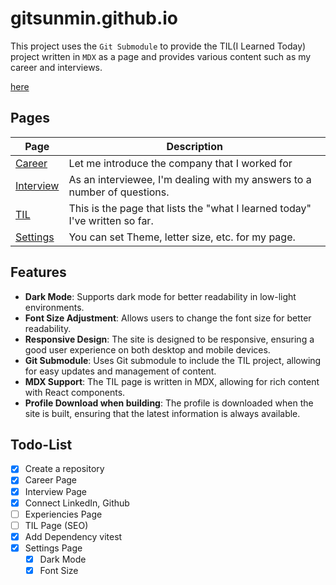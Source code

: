 # gitsunmin.github.io

This project uses the `Git Submodule` to provide the TIL(I Learned Today) project written in `MDX` as a page and provides various content such as my career and interviews.

[here](https://gitsunmin.github.io/)

## Pages
| Page | Description |
| ---- | ----------- |
| [Career](https://gitsunmin.github.io/careers) | Let me introduce the company that I worked for |
| [Interview](https://gitsunmin.github.io/interview) | As an interviewee, I'm dealing with my answers to a number of questions. |
| [TIL](https://gitsunmin.github.io/til/README) | This is the page that lists the "what I learned today" I've written so far. |
| [Settings](https://gitsunmin.github.io/settings) | You can set Theme, letter size, etc. for my page.|


## Features
- **Dark Mode**: Supports dark mode for better readability in low-light environments.
- **Font Size Adjustment**: Allows users to change the font size for better readability.
- **Responsive Design**: The site is designed to be responsive, ensuring a good user experience on both desktop and mobile devices.
- **Git Submodule**: Uses Git submodule to include the TIL project, allowing for easy updates and management of content.
- **MDX Support**: The TIL page is written in MDX, allowing for rich content with React components.
- **Profile Download when building**: The profile is downloaded when the site is built, ensuring that the latest information is always available.

## Todo-List

- [x] Create a repository
- [x] Career Page
- [x] Interview Page
- [x] Connect LinkedIn, Github
- [ ] Experiencies Page
- [ ] TIL Page (SEO)
- [x] Add Dependency vitest
- [x] Settings Page
  - [x] Dark Mode
  - [x] Font Size